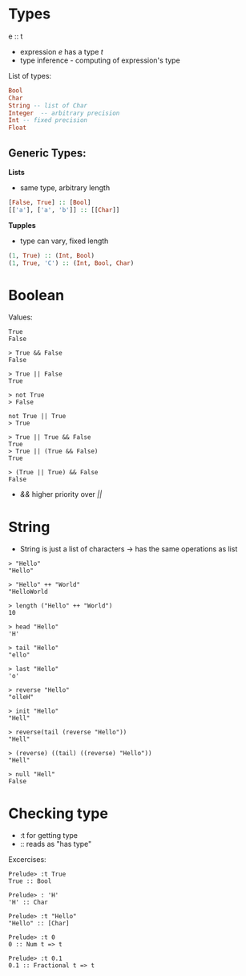 # Types
e :: t

* expression _e_ has a type _t_
* type inference - computing of expression's type

List of types:
```haskell
Bool
Char
String -- list of Char
Integer  -- arbitrary precision
Int -- fixed precision
Float
```

## Generic Types:

**Lists**
* same type, arbitrary length
```haskell
[False, True] :: [Bool]
[['a'], ['a', 'b']] :: [[Char]]
```

**Tupples**
* type can vary, fixed length

```haskell
(1, True) :: (Int, Bool)
(1, True, 'C') :: (Int, Bool, Char)
```

# Boolean
Values:
```
True
False
```

```
> True && False
False

> True || False
True

> not True
> False

not True || True
> True

> True || True && False
True
> True || (True && False)
True

> (True || True) && False
False
```

* _&&_ higher priority over _||_

# String
* String is just a list of characters -> has the same operations as list

```
> "Hello"
"Hello"

> "Hello" ++ "World"
"HelloWorld

> length ("Hello" ++ "World")
10

> head "Hello"
'H'

> tail "Hello"
"ello"

> last "Hello"
'o'

> reverse "Hello"
"olleH"

> init "Hello"
"Hell"

> reverse(tail (reverse "Hello"))
"Hell"

> (reverse) ((tail) ((reverse) "Hello"))
"Hell"

> null "Hell"
False
```

# Checking type
* :t for getting type
* :: reads as "has type"

Excercises:
```
Prelude> :t True
True :: Bool

Prelude> : 'H'
'H' :: Char

Prelude> :t "Hello"
"Hello" :: [Char]

Prelude> :t 0
0 :: Num t => t

Prelude> :t 0.1
0.1 :: Fractional t => t
```
